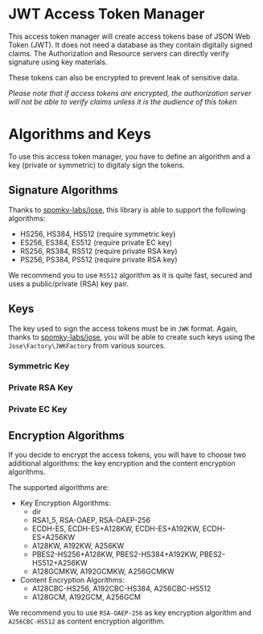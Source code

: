 JWT Access Token Manager
========================

This access token manager will create access tokens base of JSON Web Token (JWT).
It does not need a database as they contain digitally signed claims.
The Authorization and Resource servers can directly verify signature using key materials.

These tokens can also be encrypted to prevent leak of sensitive data.

*Please note that if access tokens are encrypted, the authorization server will not be able to verify claims unless it is the audience of this token*

# Algorithms and Keys

To use this access token manager, you have to define an algorithm and a key (private or symmetric) to digitaly sign the tokens.

## Signature Algorithms

Thanks to [spomky-labs/jose](https://github.com/Spomky-Labs/jose), this library is able to support the following algorithms:

* HS256, HS384, HS512 (require symmetric key)
* ES256, ES384, ES512 (require private EC key)
* RS256, RS384, RS512 (require private RSA key)
* PS256, PS384, PS512 (require private RSA key)

We recommend you to use `RS512` algorithm as it is quite fast, secured and uses a public/private (RSA) key pair.

## Keys

The key used to sign the access tokens must be in `JWK` format. Again, thanks to [spomky-labs/jose](https://github.com/Spomky-Labs/jose), you will be able to create such keys using the `Jose\Factory\JWKFactory` from various sources.

### Symmetric Key


### Private RSA Key


### Private EC Key


## Encryption Algorithms

If you decide to encrypt the access tokens, you will have to choose two additional algorithms: the key encryption and the content encryption algorithms.

The supported algorithms are:

* Key Encryption Algorithms:
    * dir
    * RSA1_5, RSA-OAEP, RSA-OAEP-256
    * ECDH-ES, ECDH-ES+A128KW, ECDH-ES+A192KW, ECDH-ES+A256KW
    * A128KW, A192KW, A256KW
    * PBES2-HS256+A128KW, PBES2-HS384+A192KW, PBES2-HS512+A256KW
    * A128GCMKW, A192GCMKW, A256GCMKW
* Content Encryption Algorithms:
    * A128CBC-HS256, A192CBC-HS384, A256CBC-HS512
    * A128GCM, A192GCM, A256GCM

We recommend you to use `RSA-OAEP-256` as key encryption algorithm and `A256CBC-HS512` as content encryption algorithm.
